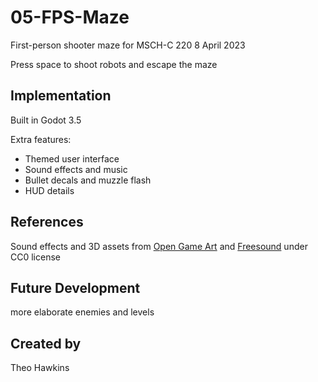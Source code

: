 # 05-FPS-Maze
First-person shooter maze for MSCH-C 220
8 April 2023

Press space to shoot robots and escape the maze

## Implementation
Built in Godot 3.5

Extra features:
- Themed user interface
- Sound effects and music
- Bullet decals and muzzle flash
- HUD details

## References
Sound effects and 3D assets from [Open Game Art](https://opengameart.org) and [Freesound](https://freesound.org) under CC0 license

## Future Development
more elaborate enemies and levels

## Created by
Theo Hawkins
